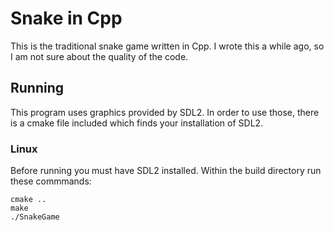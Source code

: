 # Snake in Cpp
This is the traditional snake game written in Cpp. I wrote this a while ago, so I am not sure about the quality of the code.

## Running
This program uses graphics provided by SDL2. In order to use those, there is a cmake file included which finds your installation of SDL2. 


### Linux
Before running you must have SDL2 installed. Within the build directory run these commmands:
```
cmake ..
make
./SnakeGame
```
